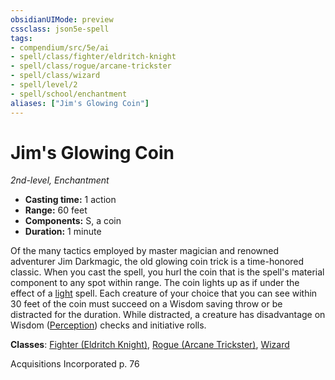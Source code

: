 ```yaml
---
obsidianUIMode: preview
cssclass: json5e-spell
tags:
- compendium/src/5e/ai
- spell/class/fighter/eldritch-knight
- spell/class/rogue/arcane-trickster
- spell/class/wizard
- spell/level/2
- spell/school/enchantment
aliases: ["Jim's Glowing Coin"]
---
```

# Jim's Glowing Coin
*2nd-level, Enchantment*  

- **Casting time:** 1 action
- **Range:** 60 feet
- **Components:** S, a coin
- **Duration:** 1 minute

Of the many tactics employed by master magician and renowned adventurer Jim Darkmagic, the old glowing coin trick is a time-honored classic. When you cast the spell, you hurl the coin that is the spell's material component to any spot within range. The coin lights up as if under the effect of a [light](../../spells/light.md#) spell. Each creature of your choice that you can see within 30 feet of the coin must succeed on a Wisdom saving throw or be distracted for the duration. While distracted, a creature has disadvantage on Wisdom ([Perception](../../../Rules%20&%20Options/5e%20Rules/skills.md##Perception)) checks and initiative rolls.

**Classes**: [Fighter (Eldritch Knight)](../../classes/fighter-eldritch-knight.md#), [Rogue (Arcane Trickster)](../../classes/rogue-arcane-trickster.md#), [Wizard](../../classes/wizard.md#)

Acquisitions Incorporated p. 76